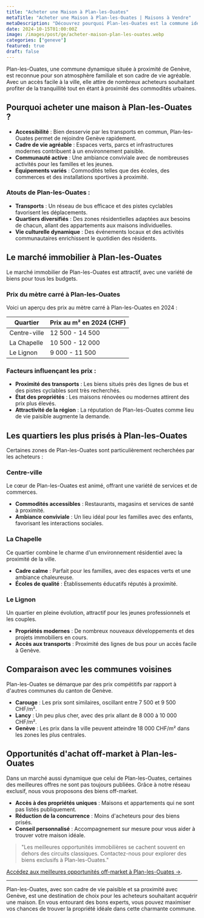 ```yaml
---
title: "Acheter une Maison à Plan-les-Ouates"
metaTitle: "Acheter une Maison à Plan-les-Ouates | Maisons à Vendre"
metaDescription: "Découvrez pourquoi Plan-les-Ouates est la commune idéale pour acheter une maison. Explorez le marché immobilier local, les quartiers recherchés et nos conseils pour réussir votre achat."
date: 2024-10-15T01:00:00Z
image: /images/post/ge/acheter-maison-plan-les-ouates.webp
categories: ["geneve"]
featured: true
draft: false
---
```


Plan-les-Ouates, une commune dynamique située à proximité de Genève, est reconnue pour son atmosphère familiale et son cadre de vie agréable. Avec un accès facile à la ville, elle attire de nombreux acheteurs souhaitant profiter de la tranquillité tout en étant à proximité des commodités urbaines.

## Pourquoi acheter une maison à Plan-les-Ouates ?

- **Accessibilité** : Bien desservie par les transports en commun, Plan-les-Ouates permet de rejoindre Genève rapidement.
- **Cadre de vie agréable** : Espaces verts, parcs et infrastructures modernes contribuent à un environnement paisible.
- **Communauté active** : Une ambiance conviviale avec de nombreuses activités pour les familles et les jeunes.
- **Équipements variés** : Commodités telles que des écoles, des commerces et des installations sportives à proximité.

### Atouts de Plan-les-Ouates :
- **Transports** : Un réseau de bus efficace et des pistes cyclables favorisent les déplacements.
- **Quartiers diversifiés** : Des zones résidentielles adaptées aux besoins de chacun, allant des appartements aux maisons individuelles.
- **Vie culturelle dynamique** : Des événements locaux et des activités communautaires enrichissent le quotidien des résidents.

## Le marché immobilier à Plan-les-Ouates

Le marché immobilier de Plan-les-Ouates est attractif, avec une variété de biens pour tous les budgets.

### Prix du mètre carré à Plan-les-Ouates

Voici un aperçu des prix au mètre carré à Plan-les-Ouates en 2024 :

| Quartier                | Prix au m² en 2024 (CHF) |
|-------------------------|--------------------------|
| Centre-ville             | 12 500 - 14 500           |
| La Chapelle              | 10 500 - 12 000           |
| Le Lignon                | 9 000 - 11 500           |

### Facteurs influençant les prix :
- **Proximité des transports** : Les biens situés près des lignes de bus et des pistes cyclables sont très recherchés.
- **État des propriétés** : Les maisons rénovées ou modernes attirent des prix plus élevés.
- **Attractivité de la région** : La réputation de Plan-les-Ouates comme lieu de vie paisible augmente la demande.

## Les quartiers les plus prisés à Plan-les-Ouates

Certaines zones de Plan-les-Ouates sont particulièrement recherchées par les acheteurs :

### Centre-ville

Le cœur de Plan-les-Ouates est animé, offrant une variété de services et de commerces.

- **Commodités accessibles** : Restaurants, magasins et services de santé à proximité.
- **Ambiance conviviale** : Un lieu idéal pour les familles avec des enfants, favorisant les interactions sociales.

### La Chapelle

Ce quartier combine le charme d'un environnement résidentiel avec la proximité de la ville.

- **Cadre calme** : Parfait pour les familles, avec des espaces verts et une ambiance chaleureuse.
- **Écoles de qualité** : Établissements éducatifs réputés à proximité.

### Le Lignon

Un quartier en pleine évolution, attractif pour les jeunes professionnels et les couples.

- **Propriétés modernes** : De nombreux nouveaux développements et des projets immobiliers en cours.
- **Accès aux transports** : Proximité des lignes de bus pour un accès facile à Genève.

## Comparaison avec les communes voisines

Plan-les-Ouates se démarque par des prix compétitifs par rapport à d'autres communes du canton de Genève.

- **Carouge** : Les prix sont similaires, oscillant entre 7 500 et 9 500 CHF/m².
- **Lancy** : Un peu plus cher, avec des prix allant de 8 000 à 10 000 CHF/m².
- **Genève** : Les prix dans la ville peuvent atteindre 18 000 CHF/m² dans les zones les plus centrales.

## Opportunités d'achat off-market à Plan-les-Ouates

Dans un marché aussi dynamique que celui de Plan-les-Ouates, certaines des meilleures offres ne sont pas toujours publiées. Grâce à notre réseau exclusif, nous vous proposons des biens off-market.

- **Accès à des propriétés uniques** : Maisons et appartements qui ne sont pas listés publiquement.
- **Réduction de la concurrence** : Moins d'acheteurs pour des biens prisés.
- **Conseil personnalisé** : Accompagnement sur mesure pour vous aider à trouver votre maison idéale.

> "Les meilleures opportunités immobilières se cachent souvent en dehors des circuits classiques. Contactez-nous pour explorer des biens exclusifs à Plan-les-Ouates."

[Accédez aux meilleures opportunités off-market à Plan-les-Ouates ->](/contact).

---

Plan-les-Ouates, avec son cadre de vie paisible et sa proximité avec Genève, est une destination de choix pour les acheteurs souhaitant acquérir une maison. En vous entourant des bons experts, vous pouvez maximiser vos chances de trouver la propriété idéale dans cette charmante commune.
